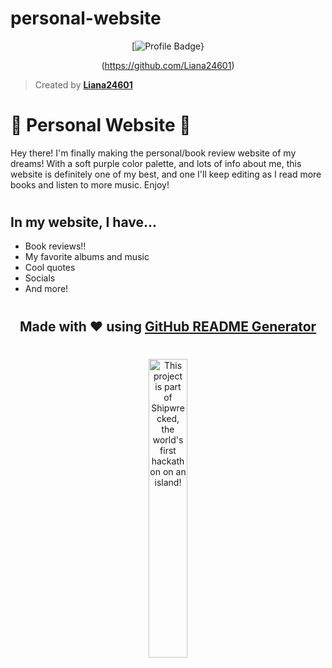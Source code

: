 # personal-website

<div align="center">

[![Profile Badge](https://img.shields.io/badge/Profile-Liana24601-blue?style=for-the-badge&logo=github)}

(https://github.com/Liana24601)

</div>

> Created by **[Liana24601](https://github.com/Liana24601)**

#

# 💜 Personal Website 💜

Hey there! I'm finally making the personal/book review website of my dreams! With a soft purple color palette, and lots of info about me, this website is definitely one of my best, and one I'll keep editing as I read more books and listen to more music. Enjoy!

#

## In my website, I have...

- Book reviews!!
- My favorite albums and music
- Cool quotes
- Socials
- And more!

<div align="center">

#

## Made with ❤️ using [GitHub README Generator](https://github.com/username/readme-generator)


</div>

#

<div align="center">
  <a href="https://shipwrecked.hackclub.com/?t=ghrm" target="_blank">
    <img src="https://hc-cdn.hel1.your-objectstorage.com/s/v3/739361f1d440b17fc9e2f74e49fc185d86cbec14_badge.png" 
         alt="This project is part of Shipwrecked, the world's first hackathon on an island!" 
         style="width: 35%;">
  </a>
</div>
